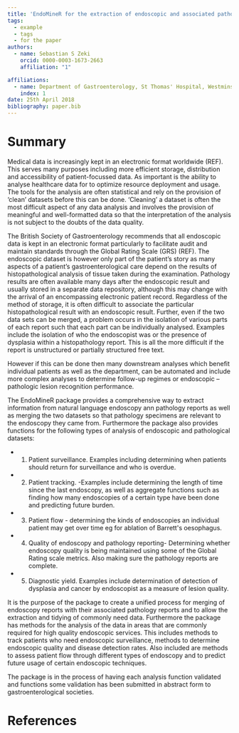 ```yaml
---
title: 'EndoMineR for the extraction of endoscopic and associated pathology data from medical reports'
tags:
  - example
  - tags
  - for the paper
authors:
  - name: Sebastian S Zeki
    orcid: 0000-0003-1673-2663
    affiliation: "1"

affiliations:
  - name: Department of Gastroenterology, St Thomas' Hospital, Westminster Bridge Bridge Road, London SE1 7EH
    index: 1
date: 25th April 2018
bibliography: paper.bib
---
```


# Summary


Medical data is increasingly kept in an electronic format worldwide (REF). This serves many purposes including more efficient storage, distribution and accessibility of patient-focussed data. As important is the ability to analyse healthcare data for to optimize resource deployment and usage.  The tools for the analysis are often statistical and rely on the provision of ‘clean’ datasets before this can be done. ‘Cleaning’ a dataset is often the most difficult aspect of any data analysis and involves the provision of meaningful and well-formatted data so that the interpretation of the analysis is not subject to the doubts of the data quality. 

The British Society of Gastroenterology recommends that all endoscopic data is kept in an electronic format particularly to facilitate audit and maintain standards through the Global Rating Scale (GRS) (REF). The endoscopic dataset is however only part of the patient’s story as many aspects of a patient’s gastroenterological care depend on the results of histopathological analysis of tissue taken during the examination. Pathology results are often available many days after the endoscopic result and usually stored in a separate data repository, although this may change with the arrival of an encompassing electronic patient record. 
Regardless of the method of storage, it is often difficult to associate the particular  histopathological result with an endoscopic result. Further, even if the two data sets can be merged, a problem occurs in the isolation of various parts of each report such that each part can be individually analysed.  Examples include the isolation of who the endoscopist was or the presence of dysplasia within a histopathology report. This is all the more difficult if the report is unstructured or partially structured free text. 

However if this can be done then many downstream analyses which benefit individual patients as well as the department, can be automated and include more complex analyses to determine follow-up regimes or endoscopic –pathologic lesion recognition performance.

The EndoMineR package provides a comprehensive way to extract information from natural language endoscopy ann pathology reports as well as merging the two datasets so that pathology specimens are relevant to the endoscopy they came from. Furthermore the package also provides functions for the following types of analysis of endoscopic and pathological datasets:

 + 1. Patient surveillance. Examples including determining when patients should return for surveillance and who is overdue.
 + 2. Patient tracking. -Examples include determining the length of time since the last endoscopy, as well as aggregate functions such as finding how many endoscopies of a certain type have been done and predicting future burden.
 + 3. Patient flow - determining the kinds of endoscopies an individual patient may get over time eg for ablation of Barrett's oesophagus.
 + 4. Quality of endoscopy and pathology reporting- Determining whether endoscopy quality is being maintained using some of the Global Rating scale metrics. Also making sure the pathology reports are complete.
 + 5. Diagnostic yield. Examples include determination of detection of dysplasia and cancer by endoscopist as a measure of lesion quality.

 It is the purpose of the package to create a unified process for merging of endoscopy reports with their associated pathology reports and to allow the extraction and tidying of commonly need data. Furthermore the package has methods for the analysis of the data in areas that are commonly required for high quality endoscopic services. This includes methods to track patients who need endoscopic surveillance, methods to determine endoscopic quality and disease detection rates. Also included are methods to assess patient flow through different types of endoscopy and to predict future usage of certain endoscopic techniques.
 
The package is in the process of having each analysis function validated and functions some validation has been submitted in abstract form to gastroenterological societies. 


# References
